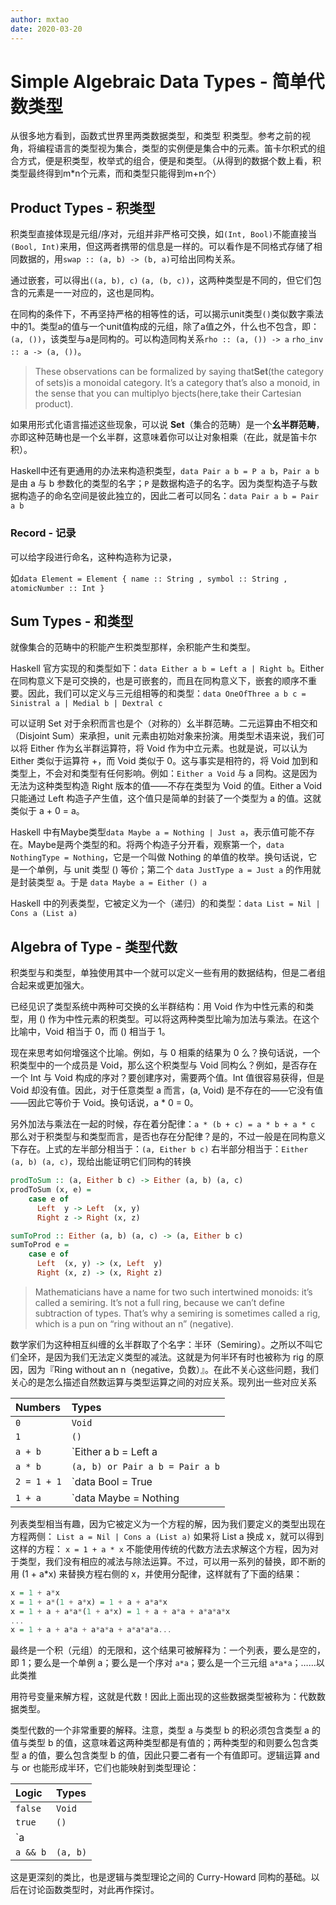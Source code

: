 ```yaml
---
author: mxtao
date: 2020-03-20
---
```


# Simple Algebraic Data Types - 简单代数类型

从很多地方看到，函数式世界里两类数据类型，和类型 积类型。参考之前的视角，将编程语言的类型视为集合，类型的实例便是集合中的元素。笛卡尔积式的组合方式，便是积类型，枚举式的组合，便是和类型。（从得到的数据个数上看，积类型最终得到m*n个元素，而和类型只能得到m+n个）

## Product Types - 积类型

积类型直接体现是元组/序对，元组并非严格可交换，如`(Int, Bool)`不能直接当`(Bool, Int)`来用，但这两者携带的信息是一样的。可以看作是不同格式存储了相同数据的，用`swap :: (a, b) -> (b, a)`可给出同构关系。

通过嵌套，可以得出`((a, b), c)` `(a, (b, c))`，这两种类型是不同的，但它们包含的元素是一一对应的，这也是同构。

在同构的条件下，不再坚持严格的相等性的话，可以揭示unit类型`()`类似数字乘法中的1。类型a的值与一个unit值构成的元组，除了a值之外，什么也不包含，即：`(a, ())`，该类型与a是同构的。可以构造同构关系`rho :: (a, ()) -> a` `rho_inv :: a -> (a, ())`。

> These observations can be formalized by saying that𝐒𝐞𝐭(the category of sets)is a monoidal category. It’s a category that’s also a monoid, in the sense that you can multiplyo bjects(here,take their Cartesian product). 

如果用形式化语言描述这些现象，可以说 **Set**（集合的范畴）是一个**幺半群范畴**，亦即这种范畴也是一个幺半群，这意味着你可以让对象相乘（在此，就是笛卡尔积）。

Haskell中还有更通用的办法来构造积类型，`data Pair a b = P a b`，`Pair a b` 是由 a 与 b 参数化的类型的名字；`P` 是数据构造子的名字。因为类型构造子与数据构造子的命名空间是彼此独立的，因此二者可以同名：`data Pair a b = Pair a b`


### Record - 记录

可以给字段进行命名，这种构造称为记录，

如`data Element = Element { name :: String , symbol :: String , atomicNumber :: Int }`

## Sum Types - 和类型

就像集合的范畴中的积能产生积类型那样，余积能产生和类型。

Haskell 官方实现的和类型如下：`data Either a b = Left a | Right b`。Either 在同构意义下是可交换的，也是可嵌套的，而且在同构意义下，嵌套的顺序不重要。因此，我们可以定义与三元组相等的和类型：`data OneOfThree a b c = Sinistral a | Medial b | Dextral c`


可以证明 Set 对于余积而言也是个（对称的）幺半群范畴。二元运算由不相交和（Disjoint Sum）来承担，unit 元素由初始对象来扮演。用类型术语来说，我们可以将 Either 作为幺半群运算符，将 Void 作为中立元素。也就是说，可以认为 Either 类似于运算符 +，而 Void 类似于 0。这与事实是相符的，将 Void 加到和类型上，不会对和类型有任何影响。例如：`Either a Void` 与 a 同构。这是因为无法为这种类型构造 Right 版本的值——不存在类型为 Void 的值。Either a Void 只能通过 Left 构造子产生值，这个值只是简单的封装了一个类型为 a 的值。这就类似于 a + 0 = a。

Haskell 中有Maybe类型`data Maybe a = Nothing | Just a`，表示值可能不存在。Maybe是两个类型的和。将两个构造子分开看，观察第一个，`data NothingType = Nothing`，它是一个叫做 Nothing 的单值的枚举。换句话说，它是一个单例，与 unit 类型 () 等价；第二个 `data JustType a = Just a` 的作用就是封装类型 a。于是 `data Maybe a = Either () a`

Haskell 中的列表类型，它被定义为一个（递归）的和类型：`data List = Nil | Cons a (List a)`

## Algebra of Type - 类型代数

积类型与和类型，单独使用其中一个就可以定义一些有用的数据结构，但是二者组合起来或更加强大。

已经见识了类型系统中两种可交换的幺半群结构：用 Void 作为中性元素的和类型，用 () 作为中性元素的积类型。可以将这两种类型比喻为加法与乘法。在这个比喻中，Void 相当于 0，而 () 相当于 1。

现在来思考如何增强这个比喻。例如，与 0 相乘的结果为 0 么？换句话说，一个积类型中的一个成员是 Void，那么这个积类型与 Void 同构么？例如，是否存在一个 Int 与 Void 构成的序对？要创建序对，需要两个值。Int 值很容易获得，但是 Void 却没有值。因此，对于任意类型 a 而言，(a, Void) 是不存在的——它没有值——因此它等价于 Void。换句话说，a * 0 = 0。

另外加法与乘法在一起的时候，存在着分配律：`a * (b + c) = a * b + a * c` 那么对于积类型与和类型而言，是否也存在分配律？是的，不过一般是在同构意义下存在。上式的左半部分相当于：`(a, Either b c)` 右半部分相当于：`Either (a, b) (a, c)`，现给出能证明它们同构的转换

```haskell
prodToSum :: (a, Either b c) -> Either (a, b) (a, c)
prodToSum (x, e) = 
    case e of
      Left  y -> Left  (x, y)
      Right z -> Right (x, z)

sumToProd :: Either (a, b) (a, c) -> (a, Either b c)
sumToProd e = 
    case e of
      Left  (x, y) -> (x, Left  y)
      Right (x, z) -> (x, Right z)
```

> Mathematicians have a name for two such intertwined monoids: it’s called a semiring. It’s not a full ring, because we can’t define subtraction of types. That’s why a semiring is sometimes called a rig, which is a pun on “ring without an n” (negative). 

数学家们为这种相互纠缠的幺半群取了个名字：半环（Semiring）。之所以不叫它们全环，是因为我们无法定义类型的减法。这就是为何半环有时也被称为 rig 的原因，因为『Ring without an n（negative，负数）』。在此不关心这些问题，我们关心的是怎么描述自然数运算与类型运算之间的对应关系。现列出一些对应关系

| Numbers | Types |
| :- | :- |
| `0` | `Void` |
| `1` | `()` |
| `a + b` | `Either a b = Left a | Right b` |
| `a * b` | `(a, b) or Pair a b = Pair a b` |
| `2 = 1 + 1` | `data Bool = True | False` |
| `1 + a` | `data Maybe = Nothing | Just a` |


列表类型相当有趣，因为它被定义为一个方程的解，因为我们要定义的类型出现在方程两侧： `List a = Nil | Cons a (List a)` 如果将 List a 换成 x，就可以得到这样的方程： `x = 1 + a * x` 不能使用传统的代数方法去求解这个方程，因为对于类型，我们没有相应的减法与除法运算。不过，可以用一系列的替换，即不断的用 (1 + a*x) 来替换方程右侧的 x，并使用分配律，这样就有了下面的结果：

```haskell
x = 1 + a*x
x = 1 + a*(1 + a*x) = 1 + a + a*a*x
x = 1 + a + a*a*(1 + a*x) = 1 + a + a*a + a*a*a*x
...
x = 1 + a + a*a + a*a*a + a*a*a*a...
```

最终是一个积（元组）的无限和，这个结果可被解释为：一个列表，要么是空的，即 1；要么是一个单例 a；要么是一个序对 `a*a`；要么是一个三元组 `a*a*a`；……以此类推

用符号变量来解方程，这就是代数！因此上面出现的这些数据类型被称为：代数数据类型。

类型代数的一个非常重要的解释。注意，类型 a 与类型 b 的积必须包含类型 a 的值与类型 b 的值，这意味着这两种类型都是有值的；两种类型的和则要么包含类型 a 的值，要么包含类型 b 的值，因此只要二者有一个有值即可。逻辑运算 and 与 or 也能形成半环，它们也能映射到类型理论：

| Logic | Types | 
| :- | :- |
| `false` | `Void` |
| `true` | `()` |
| `a || b` | `Either a b = Left a | Right b` |
| `a && b` | `(a, b)` |

这是更深刻的类比，也是逻辑与类型理论之间的 Curry-Howard 同构的基础。以后在讨论函数类型时，对此再作探讨。
